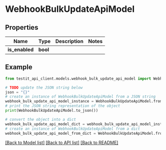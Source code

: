 # WebhookBulkUpdateApiModel


## Properties

Name | Type | Description | Notes
------------ | ------------- | ------------- | -------------
**is_enabled** | **bool** |  | 

## Example

```python
from testit_api_client.models.webhook_bulk_update_api_model import WebhookBulkUpdateApiModel

# TODO update the JSON string below
json = "{}"
# create an instance of WebhookBulkUpdateApiModel from a JSON string
webhook_bulk_update_api_model_instance = WebhookBulkUpdateApiModel.from_json(json)
# print the JSON string representation of the object
print(WebhookBulkUpdateApiModel.to_json())

# convert the object into a dict
webhook_bulk_update_api_model_dict = webhook_bulk_update_api_model_instance.to_dict()
# create an instance of WebhookBulkUpdateApiModel from a dict
webhook_bulk_update_api_model_from_dict = WebhookBulkUpdateApiModel.from_dict(webhook_bulk_update_api_model_dict)
```
[[Back to Model list]](../README.md#documentation-for-models) [[Back to API list]](../README.md#documentation-for-api-endpoints) [[Back to README]](../README.md)


